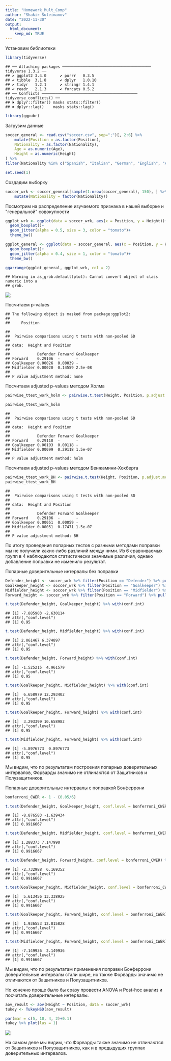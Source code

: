 ```yaml
---
title: "Homework_Mult_Comp"
author: "Shakir Suleimanov"
date: "2022-11-30"
output:
  html_document:
    keep_md: TRUE
---
```




Установим библиотеки


```r
library(tidyverse)
```

```
## ── Attaching packages ─────────────────────────────────────── tidyverse 1.3.2 ──
## ✔ ggplot2 3.4.0      ✔ purrr   0.3.5 
## ✔ tibble  3.1.8      ✔ dplyr   1.0.10
## ✔ tidyr   1.2.1      ✔ stringr 1.4.1 
## ✔ readr   2.1.3      ✔ forcats 0.5.2 
## ── Conflicts ────────────────────────────────────────── tidyverse_conflicts() ──
## ✖ dplyr::filter() masks stats::filter()
## ✖ dplyr::lag()    masks stats::lag()
```

```r
library(ggpubr)
```

Загрузим данные


```r
soccer_general <- read.csv("soccer.csv", sep=";")[, 2:6] %>% 
    mutate(Position = as.factor(Position), 
    Nationality = as.factor(Nationality), 
    Age = as.numeric(Age), 
    Height = as.numeric(Height)
) %>% 
filter(Nationality %in% c("Spanish", "Italian", "German", "English", "Argentinian"))

set.seed(1) 
```

Создадим выборку


```r
soccer_wrk <- soccer_general[sample(1:nrow(soccer_general), 150), ] %>% 
    mutate(Nationality = factor(Nationality))
```

Посмотрим на распределение изучаемого признака в нашей выборке и "генеральной" совокупности


```r
ggplot_wrk <- ggplot(data = soccer_wrk, aes(x = Position, y = Height))+
  geom_boxplot()+
  geom_jitter(alpha = 0.5, size = 3, color = "tomato")+
  theme_bw()

ggplot_general <- ggplot(data = soccer_general, aes(x = Position, y = Height))+
  geom_boxplot()+
  geom_jitter(alpha = 0.4, size = 1, color = "tomato")+
  theme_bw()

ggarrange(ggplot_general, ggplot_wrk, col = 2)
```

```
## Warning in as_grob.default(plot): Cannot convert object of class numeric into a
## grob.
```

![](Homework_Mult_Comp_files/figure-html/unnamed-chunk-4-1.png)<!-- -->

Посчитаем p-values


```
## The following object is masked from package:ggplot2:
## 
##     Position
```

```
## 
## 	Pairwise comparisons using t tests with non-pooled SD 
## 
## data:  Height and Position 
## 
##            Defender Forward Goalkeeper
## Forward    0.29106  -       -         
## Goalkeeper 0.00026  0.00039 -         
## Midfielder 0.00020  0.14559 2.5e-08   
## 
## P value adjustment method: none
```

Посчитаем adjusted p-values методом Холма


```r
pairwise_ttest_work_holm <- pairwise.t.test(Height, Position, p.adjust.method = "holm", pool.sd = FALSE) 

pairwise_ttest_work_holm
```

```
## 
## 	Pairwise comparisons using t tests with non-pooled SD 
## 
## data:  Height and Position 
## 
##            Defender Forward Goalkeeper
## Forward    0.29118  -       -         
## Goalkeeper 0.00103  0.00118 -         
## Midfielder 0.00099  0.29118 1.5e-07   
## 
## P value adjustment method: holm
```

Посчитаем adjusted p-values методом Бенжамини-Хохберга


```r
pairwise_ttest_work_BH <- pairwise.t.test(Height, Position, p.adjust.method = "BH", pool.sd = FALSE)
pairwise_ttest_work_BH
```

```
## 
## 	Pairwise comparisons using t tests with non-pooled SD 
## 
## data:  Height and Position 
## 
##            Defender Forward Goalkeeper
## Forward    0.29106  -       -         
## Goalkeeper 0.00051  0.00059 -         
## Midfielder 0.00051  0.17471 1.5e-07   
## 
## P value adjustment method: BH
```

По итогу проведения попарных тестов с разными методами поправки мы не получили каких-либо различий между ними. Из 6 сравниваемых групп в 4 наблюдаются статистически значимые различия, однако добавление поправки не изменило результат. 


Попарные доверительные интервалы без поправки

```r
Defender_height <- soccer_wrk %>% filter(Position == "Defender") %>% pull(Height) 
Goalkeeper_height <- soccer_wrk %>% filter(Position == "Goalkeeper") %>% pull(Height) 
Midfielder_height <- soccer_wrk %>% filter(Position == "Midfielder") %>% pull(Height)
Forward_height <- soccer_wrk %>% filter(Position == "Forward") %>% pull(Height) 

t.test(Defender_height, Goalkeeper_height) %>% with(conf.int)
```

```
## [1] -7.885903 -2.630114
## attr(,"conf.level")
## [1] 0.95
```

```r
t.test(Defender_height, Midfielder_height) %>% with(conf.int)
```

```
## [1] 2.061467 6.374897
## attr(,"conf.level")
## [1] 0.95
```

```r
t.test(Defender_height, Forward_height) %>% with(conf.int)
```

```
## [1] -1.525215  4.961579
## attr(,"conf.level")
## [1] 0.95
```

```r
t.test(Goalkeeper_height, Midfielder_height) %>% with(conf.int)
```

```
## [1]  6.658979 12.293402
## attr(,"conf.level")
## [1] 0.95
```

```r
t.test(Goalkeeper_height, Forward_height) %>% with(conf.int)
```

```
## [1]  3.293399 10.658982
## attr(,"conf.level")
## [1] 0.95
```

```r
t.test(Midfielder_height, Forward_height) %>% with(conf.int)
```

```
## [1] -5.8976773  0.8976773
## attr(,"conf.level")
## [1] 0.95
```

Мы видим, что по результатам построения попарных доверительных интервалов, Форварды значимо не отличаются от Защитников и Полузащитников.

Попарные доверительные интервалы с поправкой Бонферрони

```r
bonferroni_CWER <- 1 - (0.05/6)

t.test(Defender_height, Goalkeeper_height, conf.level = bonferroni_CWER) %>% with(conf.int)
```

```
## [1] -8.876583 -1.639434
## attr(,"conf.level")
## [1] 0.9916667
```

```r
t.test(Defender_height, Midfielder_height, conf.level = bonferroni_CWER) %>% with(conf.int)
```

```
## [1] 1.288373 7.147990
## attr(,"conf.level")
## [1] 0.9916667
```

```r
t.test(Defender_height, Forward_height, conf.level = bonferroni_CWER) %>% with(conf.int)
```

```
## [1] -2.732988  6.169352
## attr(,"conf.level")
## [1] 0.9916667
```

```r
t.test(Goalkeeper_height, Midfielder_height, conf.level = bonferroni_CWER) %>% with(conf.int)
```

```
## [1]  5.613456 13.338925
## attr(,"conf.level")
## [1] 0.9916667
```

```r
t.test(Goalkeeper_height, Forward_height, conf.level = bonferroni_CWER) %>% with(conf.int)
```

```
## [1]  1.936553 12.015828
## attr(,"conf.level")
## [1] 0.9916667
```

```r
t.test(Midfielder_height, Forward_height, conf.level = bonferroni_CWER) %>% with(conf.int)
```

```
## [1] -7.149936  2.149936
## attr(,"conf.level")
## [1] 0.9916667
```
Мы видим, что по результатам применения поправки Бонферрони доверительные интервалы стали шире, но также Форварды значимо не отличаются от Защитников и Полузащитников.

Но конечно проще было бы сразу провести ANOVA и Post-hoc анализ и посчитать доверительные интервалы.


```r
aov_result <- aov(Height ~ Position, data = soccer_wrk)
tukey <- TukeyHSD(aov_result)

par(mar = c(5, 10, 4, 2)+0.1)
tukey %>% plot(las = 1)
```

![](Homework_Mult_Comp_files/figure-html/unnamed-chunk-10-1.png)<!-- -->

На самом деле мы видим, что Форварды также значимо не отличаются от Защитников и Полузащитников, как и в предыдущих группах доверительных интервалов. 
